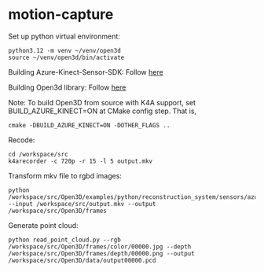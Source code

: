 # motion-capture

Set up python virtual environment:
```
python3.12 -m venv ~/venv/open3d
source ~/venv/open3d/bin/activate
```

Building Azure-Kinect-Sensor-SDK: Follow [here](https://github.com/microsoft/Azure-Kinect-Sensor-SDK/blob/develop/docs/building.md)

Building Open3d library: Follow [here](https://www.open3d.org/docs/release/compilation.html#compilation)

Note: To build Open3D from source with K4A support, set BUILD_AZURE_KINECT=ON at CMake config step. That is,
```
cmake -DBUILD_AZURE_KINECT=ON -DOTHER_FLAGS ..
```

Recode:
```
cd /workspace/src
k4arecorder -c 720p -r 15 -l 5 output.mkv
```
Transform mkv file to rgbd images:
```
python /workspace/src/Open3D/examples/python/reconstruction_system/sensors/azure_kinect_mkv_reader.py --input /workspace/src/output.mkv --output /workspace/src/Open3D/frames
```
Generate point cloud:
```
python read_point_cloud.py --rgb /workspace/src/Open3D/frames/color/00000.jpg --depth /workspace/src/Open3D/frames/depth/00000.png --output /workspace/src/Open3D/data/output00000.pcd
```
